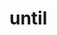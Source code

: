 <!-- generated by markdown-notes-tree -->

# until

<!-- optional markdown-notes-tree directory description starts here -->

<!-- optional markdown-notes-tree directory description ends here -->


